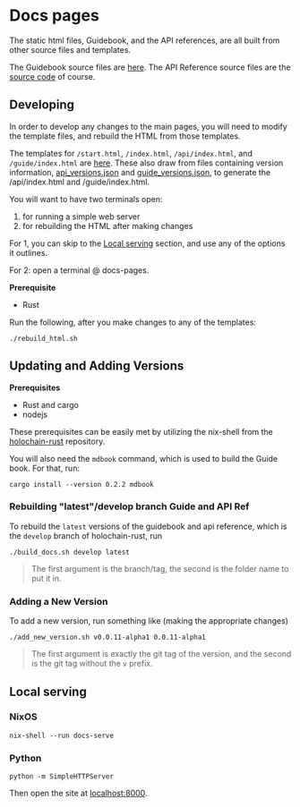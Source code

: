 # Docs pages

The static html files, Guidebook, and the API references, are all built from other source files and templates.

The Guidebook source files are [here](https://github.com/holochain/holochain-rust/tree/develop/doc/holochain_101/src).
The API Reference source files are the [source code](https://github.com/holochain/holochain-rust) of course.

## Developing

In order to develop any changes to the main pages, you will need to modify the template files, and rebuild the HTML from those templates.

The templates for `/start.html`, `/index.html`, `/api/index.html`, and `/guide/index.html` are [here](./src/src).
These also draw from files containing version information, [api_versions.json](./api_versions.json) and [guide_versions.json](./guide_versions.json), to generate the /api/index.html and /guide/index.html.

You will want to have two terminals open:
1. for running a simple web server
2. for rebuilding the HTML after making changes

For 1, you can skip to the [Local serving](#local-serving) section, and use any of the options it outlines.

For 2: open a terminal @ docs-pages.

**Prerequisite**
- Rust

Run the following, after you make changes to any of the templates:
```shell
./rebuild_html.sh
```


## Updating and Adding Versions

**Prerequisites**
- Rust and cargo
- nodejs

These prerequisites can be easily met by utilizing the nix-shell from the [holochain-rust](https://github.com/holochain/holochain-rust) repository. 

You will also need the `mdbook` command, which is used to build the Guide book. For that, run:
```shell
cargo install --version 0.2.2 mdbook
```

### Rebuilding "latest"/develop branch Guide and API Ref

To rebuild the `latest` versions of the guidebook and api reference, which is the `develop` branch of holochain-rust, run
```shell
./build_docs.sh develop latest
```
> The first argument is the branch/tag, the second is the folder name to put it in.

### Adding a New Version

To add a new version, run something like (making the appropriate changes)
```shell
./add_new_version.sh v0.0.11-alpha1 0.0.11-alpha1
```
> The first argument is exactly the git tag of the version, and the second is the git tag without the `v` prefix.


## Local serving

### NixOS

`nix-shell --run docs-serve`

### Python

`python -m SimpleHTTPServer`

Then open the site at [localhost:8000](http://localhost:8000).
